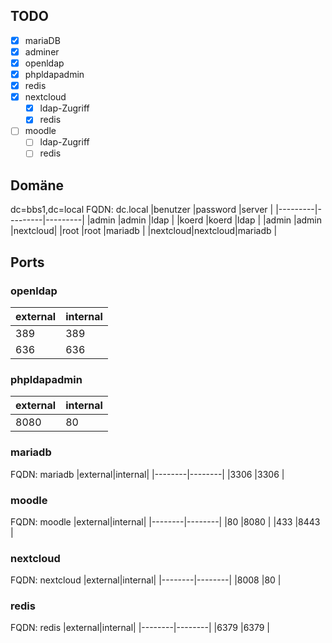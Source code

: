 ## TODO
- [x] mariaDB
- [x] adminer
- [x] openldap
- [x] phpldapadmin
- [x] redis
- [x] nextcloud
    - [x] ldap-Zugriff
    - [x] redis
- [ ] moodle
    - [ ] ldap-Zugriff
    - [ ] redis

## Domäne
dc=bbs1,dc=local
FQDN: dc.local
|benutzer |password |server   |
|---------|---------|---------|
|admin    |admin    |ldap     |
|koerd    |koerd    |ldap     |
|admin    |admin    |nextcloud|
|root     |root     |mariadb  |
|nextcloud|nextcloud|mariadb  |

## Ports
### openldap
|external|internal|
|--------|--------|
|389     |389     |
|636     |636     |

### phpldapadmin
|external|internal|
|--------|--------|
|8080    |80      |

### mariadb
FQDN: mariadb
|external|internal|
|--------|--------|
|3306    |3306    |

### moodle
FQDN: moodle
|external|internal|
|--------|--------|
|80      |8080    |
|433     |8443    |

### nextcloud
FQDN: nextcloud
|external|internal|
|--------|--------|
|8008    |80      |

### redis
FQDN: redis
|external|internal|
|--------|--------|
|6379    |6379    |
